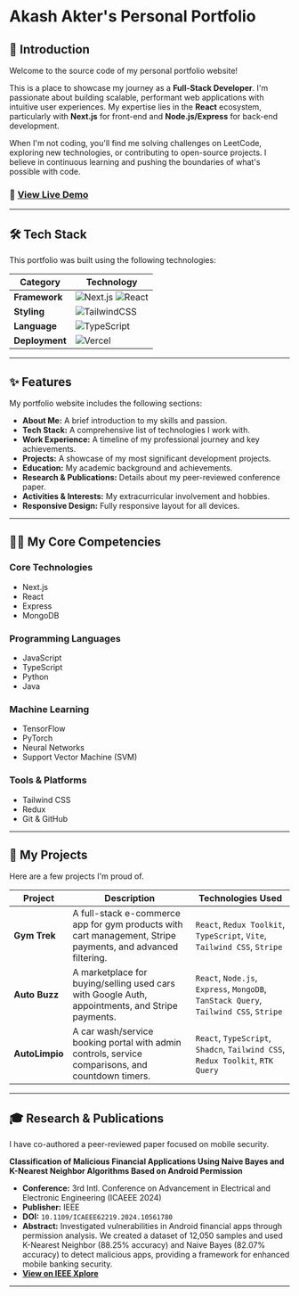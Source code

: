 # Akash Akter's Personal Portfolio

## 👋 Introduction

Welcome to the source code of my personal portfolio website!

This is a place to showcase my journey as a **Full-Stack Developer**. I'm passionate about building scalable, performant web applications with intuitive user experiences. My expertise lies in the **React** ecosystem, particularly with **Next.js** for front-end and **Node.js/Express** for back-end development.

When I'm not coding, you'll find me solving challenges on LeetCode, exploring new technologies, or contributing to open-source projects. I believe in continuous learning and pushing the boundaries of what's possible with code.

### 🚀 **[View Live Demo](https://akash-akter.vercel.app/)**

---

## 🛠️ Tech Stack

This portfolio was built using the following technologies:

| Category          | Technology                                                                                                                                                                                                                                                              |
| ----------------- | ----------------------------------------------------------------------------------------------------------------------------------------------------------------------------------------------------------------------------------------------------------------------- |
| **Framework** | ![Next.js](https://img.shields.io/badge/Next-black?style=for-the-badge&logo=next.js&logoColor=white) ![React](https://img.shields.io/badge/react-%2320232a.svg?style=for-the-badge&logo=react&logoColor=%2361DAFB)                                                           |
| **Styling** | ![TailwindCSS](https://img.shields.io/badge/tailwindcss-%2338B2AC.svg?style=for-the-badge&logo=tailwind-css&logoColor=white)                                                                                                                                                |
| **Language** | ![TypeScript](https://img.shields.io/badge/typescript-%23007ACC.svg?style=for-the-badge&logo=typescript&logoColor=white)                                                                                                                                                   |
| **Deployment** | ![Vercel](https://img.shields.io/badge/Vercel-000000?style=for-the-badge&logo=vercel&logoColor=white)                                                                                                                                                                       |

---

## ✨ Features

My portfolio website includes the following sections:

-   **About Me:** A brief introduction to my skills and passion.
-   **Tech Stack:** A comprehensive list of technologies I work with.
-   **Work Experience:** A timeline of my professional journey and key achievements.
-   **Projects:** A showcase of my most significant development projects.
-   **Education:** My academic background and achievements.
-   **Research & Publications:** Details about my peer-reviewed conference paper.
-   **Activities & Interests:** My extracurricular involvement and hobbies.
-   **Responsive Design:** Fully responsive layout for all devices.

---

## 👨‍💻 My Core Competencies

### Core Technologies
-   Next.js
-   React
-   Express
-   MongoDB

### Programming Languages
-   JavaScript
-   TypeScript
-   Python
-   Java

### Machine Learning
-   TensorFlow
-   PyTorch
-   Neural Networks
-   Support Vector Machine (SVM)

### Tools & Platforms
-   Tailwind CSS
-   Redux
-   Git & GitHub

---

## 🚀 My Projects

Here are a few projects I'm proud of.

| Project                                    | Description                                                                                          | Technologies Used                                                              |
| ------------------------------------------ | ---------------------------------------------------------------------------------------------------- | ------------------------------------------------------------------------------ |
| **Gym Trek** | A full-stack e-commerce app for gym products with cart management, Stripe payments, and advanced filtering. | `React`, `Redux Toolkit`, `TypeScript`, `Vite`, `Tailwind CSS`, `Stripe`       |
| **Auto Buzz** | A marketplace for buying/selling used cars with Google Auth, appointments, and Stripe payments.        | `React`, `Node.js`, `Express`, `MongoDB`, `TanStack Query`, `Tailwind CSS`, `Stripe` |
| **AutoLimpio** | A car wash/service booking portal with admin controls, service comparisons, and countdown timers.      | `React`, `TypeScript`, `Shadcn`, `Tailwind CSS`, `Redux Toolkit`, `RTK Query`  |

---

## 🎓 Research & Publications

I have co-authored a peer-reviewed paper focused on mobile security.

**Classification of Malicious Financial Applications Using Naive Bayes and K-Nearest Neighbor Algorithms Based on Android Permission**

-   **Conference:** 3rd Intl. Conference on Advancement in Electrical and Electronic Engineering (ICAEEE 2024)
-   **Publisher:** IEEE
-   **DOI:** `10.1109/ICAEEE62219.2024.10561780`
-   **Abstract:** Investigated vulnerabilities in Android financial apps through permission analysis. We created a dataset of 12,050 samples and used K-Nearest Neighbor ($88.25\%$ accuracy) and Naive Bayes ($82.07\%$ accuracy) to detect malicious apps, providing a framework for enhanced mobile banking security.
-   **[View on IEEE Xplore](https://doi.org/10.1109/ICAEEE62219.2024.10561780)**

---